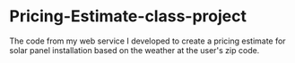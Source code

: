 # Pricing-Estimate-class-project
The code from my web service I developed to create a pricing estimate for solar panel installation based on the weather at the user's zip code.
